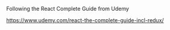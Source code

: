 Following the React Complete Guide from Udemy

https://www.udemy.com/react-the-complete-guide-incl-redux/
